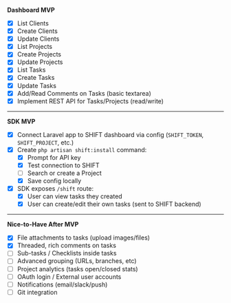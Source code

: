 **Dashboard MVP**

- [x] List Clients
- [x] Create Clients
- [x] Update Clients
- [x] List Projects
- [x] Create Projects
- [x] Update Projects
- [x] List Tasks
- [x] Create Tasks
- [x] Update Tasks
- [x] Add/Read Comments on Tasks (basic textarea)
- [x] Implement REST API for Tasks/Projects (read/write)

---

**SDK MVP**

- [x] Connect Laravel app to SHIFT dashboard via config (`SHIFT_TOKEN`, `SHIFT_PROJECT`, etc.)
- [x] Create `php artisan shift:install` command:
    - [x] Prompt for API key
    - [x] Test connection to SHIFT
    - [ ] Search or create a Project
    - [x] Save config locally
- [x] SDK exposes `/shift` route:
    - [x] User can view tasks they created
    - [x] User can create/edit their own tasks (sent to SHIFT backend)

---

**Nice-to-Have After MVP**

- [x] File attachments to tasks (upload images/files)
- [x] Threaded, rich comments on tasks
- [ ] Sub-tasks / Checklists inside tasks
- [ ] Advanced grouping (URLs, branches, etc)
- [ ] Project analytics (tasks open/closed stats)
- [ ] OAuth login / External user accounts
- [ ] Notifications (email/slack/push)
- [ ] Git integration
